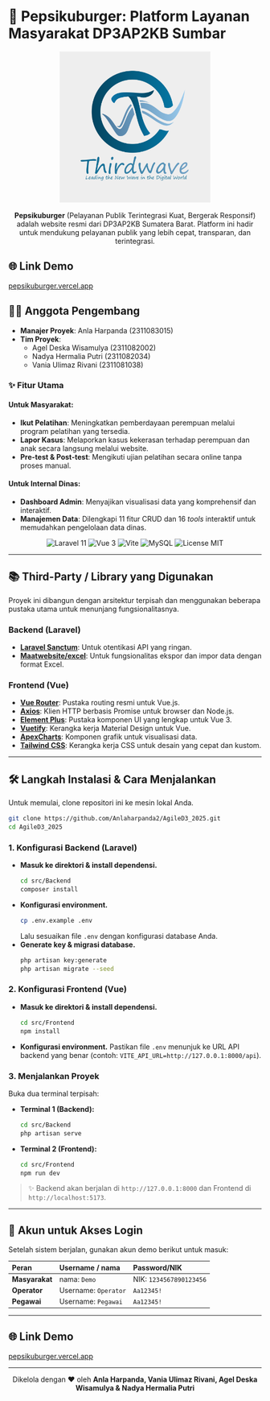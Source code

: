 # 🚀 Pepsikuburger: Platform Layanan Masyarakat DP3AP2KB Sumbar

<p align="center">
  <img src="assets/Logo/logo.png" alt="Logo Pepsikuburger" width="300">
</p>

<p align="center">
  <b>Pepsikuburger</b> (Pelayanan Publik Terintegrasi Kuat, Bergerak Responsif) adalah website resmi dari DP3AP2KB Sumatera Barat. Platform ini hadir untuk mendukung pelayanan publik yang lebih cepat, transparan, dan terintegrasi.
</p>

## 🌐 Link Demo

[pepsikuburger.vercel.app](https://pepsikuburger.vercel.app)

## 👩‍💻 Anggota Pengembang

* **Manajer Proyek**: Anla Harpanda (2311083015)
* **Tim Proyek**:
    * Agel Deska Wisamulya (2311082002)
    * Nadya Hermalia Putri (2311082034)
    * Vania Ulimaz Rivani (2311081038)
### ✨ Fitur Utama

#### Untuk Masyarakat:
- **Ikut Pelatihan**: Meningkatkan pemberdayaan perempuan melalui program pelatihan yang tersedia.
- **Lapor Kasus**: Melaporkan kasus kekerasan terhadap perempuan dan anak secara langsung melalui website.
- **Pre-test & Post-test**: Mengikuti ujian pelatihan secara online tanpa proses manual.

#### Untuk Internal Dinas:
- **Dashboard Admin**: Menyajikan visualisasi data yang komprehensif dan interaktif.
- **Manajemen Data**: Dilengkapi 11 fitur CRUD dan 16 *tools* interaktif untuk memudahkan pengelolaan data dinas.

<p align="center">
  <img src="https://img.shields.io/badge/Laravel-11-FF2D20?style=for-the-badge&logo=laravel" alt="Laravel 11">
  <img src="https://img.shields.io/badge/Vue.js-3-4FC08D?style=for-the-badge&logo=vue.js" alt="Vue 3">
  <img src="https://img.shields.io/badge/Vite-B73BFE?style=for-the-badge&logo=vite" alt="Vite">
  <img src="https://img.shields.io/badge/MySQL-4479A1?style=for-the-badge&logo=mysql" alt="MySQL">
  <img src="https://img.shields.io/badge/License-MIT-yellow.svg?style=for-the-badge" alt="License MIT">
</p>

---

## 📚 Third-Party / Library yang Digunakan

Proyek ini dibangun dengan arsitektur terpisah dan menggunakan beberapa pustaka utama untuk menunjang fungsionalitasnya.

### Backend (Laravel)
- **[Laravel Sanctum](https://laravel.com/docs/11.x/sanctum)**: Untuk otentikasi API yang ringan.
- **[Maatwebsite/excel](https://docs.laravel-excel.com/3.1/getting-started/)**: Untuk fungsionalitas ekspor dan impor data dengan format Excel.

### Frontend (Vue)
- **[Vue Router](https://router.vuejs.org/)**: Pustaka routing resmi untuk Vue.js.
- **[Axios](https://axios-http.com/)**: Klien HTTP berbasis Promise untuk browser dan Node.js.
- **[Element Plus](https://element-plus.org/)**: Pustaka komponen UI yang lengkap untuk Vue 3.
- **[Vuetify](https://vuetifyjs.com/)**: Kerangka kerja Material Design untuk Vue.
- **[ApexCharts](https://apexcharts.com/)**: Komponen grafik untuk visualisasi data.
- **[Tailwind CSS](https://tailwindcss.com/)**: Kerangka kerja CSS untuk desain yang cepat dan kustom.

---

## 🛠️ Langkah Instalasi & Cara Menjalankan

Untuk memulai, clone repositori ini ke mesin lokal Anda.

```bash
git clone https://github.com/Anlaharpanda2/AgileD3_2025.git
cd AgileD3_2025
```

### 1. Konfigurasi Backend (Laravel)

- **Masuk ke direktori & install dependensi.**
  ```bash
  cd src/Backend
  composer install
  ```
- **Konfigurasi environment.**
  ```bash
  cp .env.example .env
  ```
  Lalu sesuaikan file `.env` dengan konfigurasi database Anda.
- **Generate key & migrasi database.**
  ```bash
  php artisan key:generate
  php artisan migrate --seed
  ```

### 2. Konfigurasi Frontend (Vue)

- **Masuk ke direktori & install dependensi.**
  ```bash
  cd src/Frontend
  npm install
  ```
- **Konfigurasi environment.** Pastikan file `.env` menunjuk ke URL API backend yang benar (contoh: `VITE_API_URL=http://127.0.0.1:8000/api`).

### 3. Menjalankan Proyek

Buka dua terminal terpisah:

- **Terminal 1 (Backend):**
  ```bash
  cd src/Backend
  php artisan serve
  ```
- **Terminal 2 (Frontend):**
  ```bash
  cd src/Frontend
  npm run dev
  ```

> ✨ Backend akan berjalan di `http://127.0.0.1:8000` dan Frontend di `http://localhost:5173`.

---

## 🔑 Akun untuk Akses Login

Setelah sistem berjalan, gunakan akun demo berikut untuk masuk:

| Peran       | Username / nama                | Password/NIK   |
| :---------- | :---------------------------- | :--------- |
| **Masyarakat** | nama: `Demo`        | NIK: `1234567890123456` |
| **Operator**  | Username: `Operator`          | `Aa12345!` |
| **Pegawai**   | Username: `Pegawai`           | `Aa12345!` |

---

## 🌐 Link Demo

[pepsikuburger.vercel.app](https://pepsikuburger.vercel.app)

---

<p align="center">
  Dikelola dengan ❤️ oleh <b>Anla Harpanda, Vania Ulimaz Rivani, Agel Deska Wisamulya & Nadya Hermalia Putri</b>
</p>